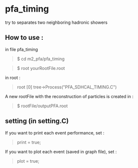 # pfa_timing

try to separates two neighboring hadronic showers

## How to use : 

in file pfa_timing
	
> $ cd m2_pfa/pfa_timing

> $ root yourRootFile.root

in root : 

> root [0] tree->Process("PFA_SDHCAL_TIMING.C")


A new rootFile with the reconstruction of particles is created in : 

> $ rootFile/outputPFA.root

## setting (in setting.C)

If you want to print each event performance, set : 

> print = true;

If you want to plot  each event (saved in graph file), set : 

> plot = true;
